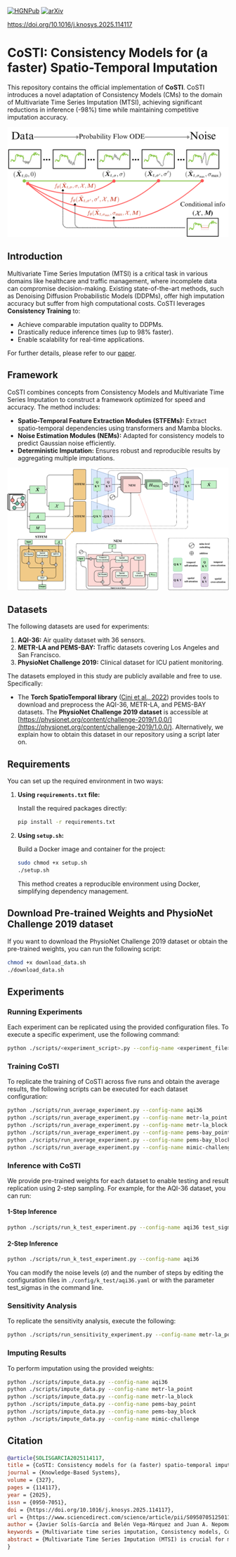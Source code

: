 [![HGNPub](https://img.shields.io/badge/Published-black?style=flat-square&logo=googlescholar)](https://www.sciencedirect.com/science/article/pii/S095070512501158X)   [![arXiv](https://img.shields.io/badge/arXiv-2501.19364-b31b1b.svg?style=for-the-badge)](https://arxiv.org/abs/2501.19364)


https://doi.org/10.1016/j.knosys.2025.114117
# CoSTI: Consistency Models for (a faster) Spatio-Temporal Imputation

This repository contains the official implementation of **CoSTI**. CoSTI introduces a novel adaptation of Consistency Models (CMs) to the domain of Multivariate Time Series Imputation (MTSI), achieving significant reductions in inference (-98\%) time while maintaining competitive imputation accuracy.

![Framework of CoSTI](figure/framework.png "Overview of CoSTI")

## Introduction

Multivariate Time Series Imputation (MTSI) is a critical task in various domains like healthcare and traffic management, where incomplete data can compromise decision-making. Existing state-of-the-art methods, such as Denoising Diffusion Probabilistic Models (DDPMs), offer high imputation accuracy but suffer from high computational costs. CoSTI leverages **Consistency Training** to:

- Achieve comparable imputation quality to DDPMs.
- Drastically reduce inference times (up to 98% faster).
- Enable scalability for real-time applications.

For further details, please refer to our [paper](https://arxiv.org/abs/2501.19364).

## Framework

CoSTI combines concepts from Consistency Models and Multivariate Time Series Imputation to construct a framework optimized for speed and accuracy. The method includes:

- **Spatio-Temporal Feature Extraction Modules (STFEMs):** Extract spatio-temporal dependencies using transformers and Mamba blocks.
- **Noise Estimation Modules (NEMs):** Adapted for consistency models to predict Gaussian noise efficiently.
- **Deterministic Imputation:** Ensures robust and reproducible results by aggregating multiple imputations.

![Architecture of CoSTI](figure/architecture.png "Architecture Overview")

## Datasets

The following datasets are used for experiments:

1. **AQI-36:** Air quality dataset with 36 sensors.
2. **METR-LA and PEMS-BAY:** Traffic datasets covering Los Angeles and San Francisco.
3. **PhysioNet Challenge 2019:** Clinical dataset for ICU patient monitoring.

The datasets employed in this study are publicly available and free to use. Specifically:

- The **Torch SpatioTemporal library** ([Cini et al., 2022](https://github.com/TorchSpatiotemporal/tsl)) provides tools to download and preprocess the AQI-36, METR-LA, and PEMS-BAY datasets.
The **PhysioNet Challenge 2019 dataset** is accessible at [https://physionet.org/content/challenge-2019/1.0.0/](https://physionet.org/content/challenge-2019/1.0.0/). Alternatively, we explain how to obtain this dataset in our repository using a script later on.


## Requirements

You can set up the required environment in two ways:

1. **Using `requirements.txt` file:**

   Install the required packages directly:

   ```bash
   pip install -r requirements.txt
   ```

2. **Using `setup.sh`:**

   Build a Docker image and container for the project:

   ```bash
   sudo chmod +x setup.sh
   ./setup.sh
   ```

    This method creates a reproducible environment using Docker, simplifying dependency management.


## Download Pre-trained Weights and PhysioNet Challenge 2019 dataset

If you want to download the PhysioNet Challenge 2019 dataset or obtain the pre-trained weights, you can run the following script:

```bash
chmod +x download_data.sh
./download_data.sh
```


## Experiments

### Running Experiments

Each experiment can be replicated using the provided configuration files. To execute a specific experiment, use the following command:

```bash
python ./scripts/<experiment_script>.py --config-name <experiment_file>
```

### Training CoSTI

To replicate the training of CoSTI across five runs and obtain the average results, the following scripts can be executed for each dataset configuration:

```bash
python ./scripts/run_average_experiment.py --config-name aqi36
python ./scripts/run_average_experiment.py --config-name metr-la_point
python ./scripts/run_average_experiment.py --config-name metr-la_block
python ./scripts/run_average_experiment.py --config-name pems-bay_point
python ./scripts/run_average_experiment.py --config-name pems-bay_block
python ./scripts/run_average_experiment.py --config-name mimic-challenge
```

### Inference with CoSTI

We provide pre-trained weights for each dataset to enable testing and result replication using 2-step sampling. For example, for the AQI-36 dataset, you can run:

#### 1-Step Inference

```bash
python ./scripts/run_k_test_experiment.py --config-name aqi36 test_sigmas=[80]
```

#### 2-Step Inference

```bash
python ./scripts/run_k_test_experiment.py --config-name aqi36
```

You can modify the noise levels ($\sigma$\) and the number of steps by editing the configuration files in `./config/k_test/aqi36.yaml` or with the parameter test_sigmas in the command line.

### Sensitivity Analysis

To replicate the sensitivity analysis, execute the following:

```bash
python ./scripts/run_sensitivity_experiment.py --config-name metr-la_point
```

### Imputing Results

To perform imputation using the provided weights:

```bash
python ./scripts/impute_data.py --config-name aqi36
python ./scripts/impute_data.py --config-name metr-la_point
python ./scripts/impute_data.py --config-name metr-la_block
python ./scripts/impute_data.py --config-name pems-bay_point
python ./scripts/impute_data.py --config-name pems-bay_block
python ./scripts/impute_data.py --config-name mimic-challenge
```

## Citation

```bibtex
@article{SOLISGARCIA2025114117,
title = {CoSTI: Consistency models for (a faster) spatio-temporal imputation},
journal = {Knowledge-Based Systems},
volume = {327},
pages = {114117},
year = {2025},
issn = {0950-7051},
doi = {https://doi.org/10.1016/j.knosys.2025.114117},
url = {https://www.sciencedirect.com/science/article/pii/S095070512501158X},
author = {Javier Solís-García and Belén Vega-Márquez and Juan A. Nepomuceno and Isabel A. Nepomuceno-Chamorro},
keywords = {Multivariate time series imputation, Consistency models, Consistency training, Generative models, Spatio-temporal data},
abstract = {Multivariate Time Series Imputation (MTSI) is crucial for many applications, such as healthcare monitoring and traffic management, where incomplete data can compromise decision-making. Existing state-of-the-art methods, like Denoising Diffusion Probabilistic Models (DDPMs), achieve high imputation accuracy; however, they suffer from significant computational costs and are notably time-consuming due to their iterative nature. In this work, we propose CoSTI, an innovative adaptation of Consistency Models (CMs) for the MTSI domain. CoSTI employs Consistency Training to achieve comparable imputation quality to DDPMs while drastically reducing inference times, making it more suitable for real-time applications. We evaluate CoSTI across multiple datasets and missing data scenarios, demonstrating up to a 98 % reduction in imputation time with performance on par with diffusion-based models. This work bridges the gap between efficiency and accuracy in generative imputation tasks, providing a scalable solution for handling missing data in critical spatio-temporal systems. The code for this project can be found here: https://github.com/javiersgjavi/CoSTI.}
}
```
